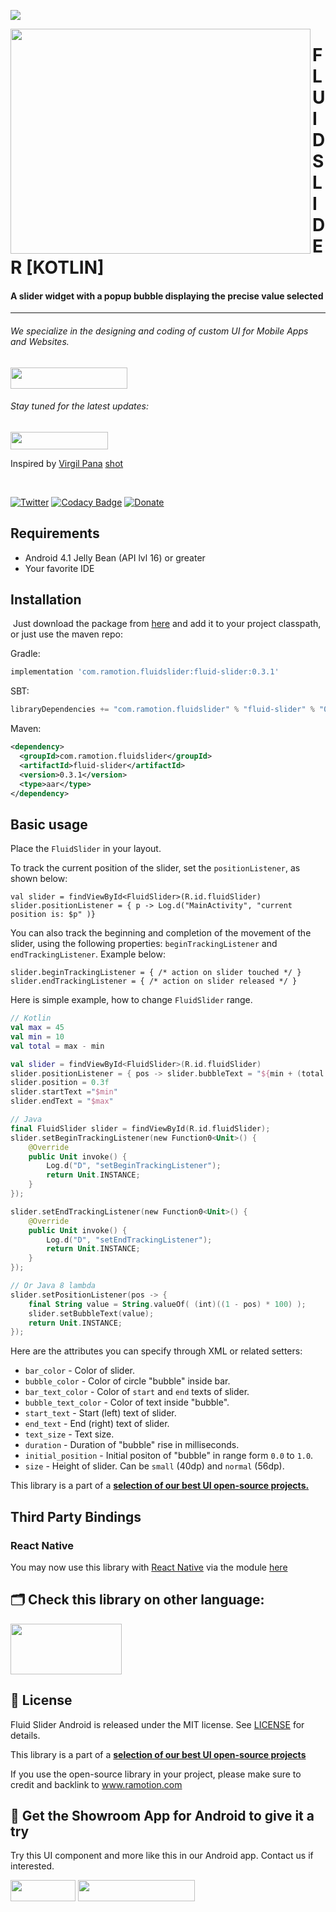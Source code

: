 <a href="https://www.ramotion.com/agency/app-development?utm_source=gthb&utm_medium=repo&utm_campaign=fluid-slider-android"><img src="https://github.com/Ramotion/folding-cell/blob/master/header.png"></a>

<a href="https://github.com/Ramotion/fluid-slider-android">
<img align="left" src="https://github.com/Ramotion/fluid-slider-android/blob/master/Fluid_slider.gif" width="480" height="360" /></a>

<p><h1 align="left">FLUID SLIDER [KOTLIN]</h1></p>

<h4>A slider widget with a popup bubble displaying the precise value selected</h4>


___


<p><h6>We specialize in the designing and coding of custom UI for Mobile Apps and Websites.</h6>
<a href="https://www.ramotion.com/agency/app-development?utm_source=gthb&utm_medium=repo&utm_campaign=fluid-slider-android">
<img src="https://github.com/ramotion/gliding-collection/raw/master/contact_our_team@2x.png" width="187" height="34"></a>
</p>
<p><h6>Stay tuned for the latest updates:</h6>
<a href="https://goo.gl/rPFpid" >
<img src="https://i.imgur.com/ziSqeSo.png/" width="156" height="28"></a></p>

Inspired by [Virgil Pana](https://dribbble.com/virgilpana) [shot](https://dribbble.com/shots/3868232-Fluid-Slider)

</br>

[![Twitter](https://img.shields.io/badge/Twitter-@Ramotion-blue.svg?style=flat)](http://twitter.com/Ramotion)
[![Codacy Badge](https://api.codacy.com/project/badge/Grade/92bd2e49f7e543cd8748c670b9e52ca7)](https://www.codacy.com/app/dvg4000/fluid-slider-android?utm_source=github.com&amp;utm_medium=referral&amp;utm_content=Ramotion/fluid-slider-android&amp;utm_campaign=Badge_Grade)
[![Donate](https://img.shields.io/badge/Donate-PayPal-blue.svg)](https://paypal.me/Ramotion)

## Requirements

- Android 4.1 Jelly Bean (API lvl 16) or greater
- Your favorite IDE

## Installation
​
Just download the package from [here](http://central.maven.org/maven2/com/ramotion/fluidslider/fluid-slider/0.3.1/fluid-slider-0.3.1.aar) and add it to your project classpath, or just use the maven repo:

Gradle:
```groovy
implementation 'com.ramotion.fluidslider:fluid-slider:0.3.1'
```
SBT:
```scala
libraryDependencies += "com.ramotion.fluidslider" % "fluid-slider" % "0.3.1"
```
Maven:
```xml
<dependency>
  <groupId>com.ramotion.fluidslider</groupId>
  <artifactId>fluid-slider</artifactId>
  <version>0.3.1</version>
  <type>aar</type>
</dependency>
```

## Basic usage

Place the `FluidSlider` in your layout.

To track the current position of the slider, set the `positionListener`, as shown below:
```
val slider = findViewById<FluidSlider>(R.id.fluidSlider)
slider.positionListener = { p -> Log.d("MainActivity", "current position is: $p" )}
```

You can also track the beginning and completion of the movement of the slider, using the following properties:
`beginTrackingListener` and` endTrackingListener`. Example below:
```
slider.beginTrackingListener = { /* action on slider touched */ }
slider.endTrackingListener = { /* action on slider released */ }
```

Here is simple example, how to change `FluidSlider` range.
```kotlin
// Kotlin
val max = 45
val min = 10
val total = max - min

val slider = findViewById<FluidSlider>(R.id.fluidSlider)
slider.positionListener = { pos -> slider.bubbleText = "${min + (total  * pos).toInt()}" }
slider.position = 0.3f
slider.startText ="$min"
slider.endText = "$max"

// Java
final FluidSlider slider = findViewById(R.id.fluidSlider);
slider.setBeginTrackingListener(new Function0<Unit>() {
    @Override
    public Unit invoke() {
        Log.d("D", "setBeginTrackingListener");
        return Unit.INSTANCE;
    }
});

slider.setEndTrackingListener(new Function0<Unit>() {
    @Override
    public Unit invoke() {
        Log.d("D", "setEndTrackingListener");
        return Unit.INSTANCE;
    }
});

// Or Java 8 lambda
slider.setPositionListener(pos -> {
    final String value = String.valueOf( (int)((1 - pos) * 100) );
    slider.setBubbleText(value);
    return Unit.INSTANCE;
});
```

Here are the attributes you can specify through XML or related setters:
* `bar_color` - Color of slider.
* `bubble_color` - Color of circle "bubble" inside bar.
* `bar_text_color` - Color of `start` and `end` texts of slider.
* `bubble_text_color` - Color of text inside "bubble".
* `start_text` - Start (left) text of slider.
* `end_text` - End (right) text of slider.
* `text_size` - Text size.
* `duration` - Duration of "bubble" rise in milliseconds.
* `initial_position` - Initial positon of "bubble" in range form `0.0` to `1.0`.
* `size` - Height of slider. Can be `small` (40dp) and `normal` (56dp).


This library is a part of a <a href="https://github.com/Ramotion/android-ui-animation-components-and-libraries"><b>selection of our best UI open-source projects.</b></a>

## Third Party Bindings
 ### React Native
You may now use this library with [React Native](https://github.com/facebook/react-native) via the module [here](https://github.com/prscX/react-native-fluidic-slider)

## 🗂 Check this library on other language:
<a href="https://github.com/Ramotion/fluid-slider">
<img src="https://github.com/ramotion/navigation-stack/raw/master/Swift@2x.png" width="178" height="81"></a>


## 📄 License

Fluid Slider Android is released under the MIT license.
See [LICENSE](./LICENSE) for details.

This library is a part of a <a href="https://github.com/Ramotion/android-ui-animation-components-and-libraries"><b>selection of our best UI open-source projects</b></a>

If you use the open-source library in your project, please make sure to credit and backlink to www.ramotion.com

## 📱 Get the Showroom App for Android to give it a try
Try this UI component and more like this in our Android app. Contact us if interested.

<a href="https://play.google.com/store/apps/details?id=com.ramotion.showroom" >
<img src="https://raw.githubusercontent.com/Ramotion/react-native-circle-menu/master/google_play@2x.png" width="104" height="34"></a>

<a href="https://www.ramotion.com/agency/app-development?utm_source=gthb&utm_medium=repo&utm_campaign=fluid-slider-android">
<img src="https://github.com/ramotion/gliding-collection/raw/master/contact_our_team@2x.png" width="187" height="34"></a>


